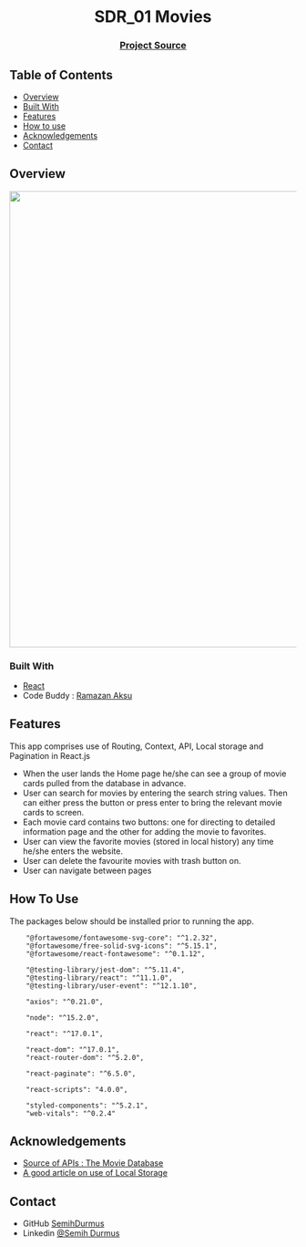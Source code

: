 <h1 align="center">SDR_01 Movies</h1>


<div align="center">
  <h3>
    <a href="https://github.com/SemihDurmus/SDR_01_Movies.git">
      Project Source
    </a>
 
  </h3>
</div>

<!-- TABLE OF CONTENTS -->

## Table of Contents

- [Overview](#overview)
- [Built With](#built-with)
- [Features](#features)
- [How to use](#how-to-use)
- [Acknowledgements](#acknowledgements)
- [Contact](#contact)

<!-- OVERVIEW -->

## Overview

<img src="src/assets/Movie.gif" width="800">

### Built With

<!-- This section should list any major frameworks that you built your project using. Here are a few examples.-->

- [React](https://reactjs.org/)
- Code Buddy : [Ramazan Aksu](https://github.com/raymondaksu)


## Features

This app comprises use of Routing, Context, API, Local storage and Pagination in React.js

- When the user lands the Home page he/she can see a group of movie cards pulled from the database in advance.
- User can search for movies by entering the search string values. Then can either press the button or press enter to bring the relevant movie cards to screen.
- Each movie card contains two buttons: one for directing to detailed information page and the other for adding the movie to favorites.
- User can view the favorite movies (stored in local history) any time he/she enters the website.
- User can delete the favourite movies with trash button on.
- User can navigate between pages 

## How To Use

The packages below should be installed prior to running the app. 

```
    "@fortawesome/fontawesome-svg-core": "^1.2.32",
    "@fortawesome/free-solid-svg-icons": "^5.15.1",
    "@fortawesome/react-fontawesome": "^0.1.12",
    
    "@testing-library/jest-dom": "^5.11.4",
    "@testing-library/react": "^11.1.0",
    "@testing-library/user-event": "^12.1.10",
    
    "axios": "^0.21.0",
    
    "node": "^15.2.0",
    
    "react": "^17.0.1",
    
    "react-dom": "^17.0.1",
    "react-router-dom": "^5.2.0",
    
    "react-paginate": "^6.5.0",
    
    "react-scripts": "4.0.0",

    "styled-components": "^5.2.1",
    "web-vitals": "^0.2.4"

```

## Acknowledgements

<!-- This section should list any articles or add-ons/plugins that helps you to complete the project. This is optional but it will help you in the future. For exmpale -->

- [Source of APIs : The Movie Database](https://www.themoviedb.org/)
- [A good article on use of Local Storage](https://www.robinwieruch.de/local-storage-react#introduction-to-local-storage)

## Contact

- GitHub [SemihDurmus](https://github.com/SemihDurmus)
- Linkedin [@Semih Durmus](https://www.linkedin.com/in/semih-durmus-0548751b7/)
